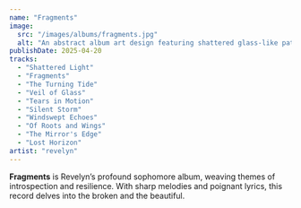 ```yaml
---
name: "Fragments"
image:
  src: "/images/albums/fragments.jpg"
  alt: "An abstract album art design featuring shattered glass-like patterns in shades of midnight blue, silver, and teal, with faint glowing lines intersecting dynamically, evoking introspection and resilience."
publishDate: 2025-04-20
tracks:
  - "Shattered Light"
  - "Fragments"
  - "The Turning Tide"
  - "Veil of Glass"
  - "Tears in Motion"
  - "Silent Storm"
  - "Windswept Echoes"
  - "Of Roots and Wings"
  - "The Mirror's Edge"
  - "Lost Horizon"
artist: "revelyn"
---
```


**Fragments** is Revelyn’s profound sophomore album, weaving themes of introspection and resilience. With sharp melodies and poignant lyrics, this record delves into the broken and the beautiful.
